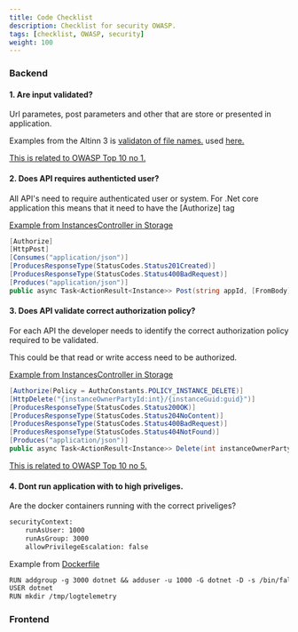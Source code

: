 ```yaml
---
title: Code Checklist
description: Checklist for security OWASP.
tags: [checklist, OWASP, security]
weight: 100
---
```


### Backend 

#### 1. Are input validated? 

Url parametes, post parameters and other that are store or presented in application.

Examples from the Altinn 3 is [validaton of file names.](https://github.com/Altinn/altinn-studio/blob/master/src/studio/src/designer/backend/Helpers/Extensions/StringExtensions.cs) used
 [here.](https://github.com/Altinn/altinn-studio/blob/master/src/studio/src/designer/backend/Configuration/ServiceRepositorySettings.cs#L341)


[This is related to OWASP Top 10 no 1.](https://owasp.org/www-project-top-ten/2017/A1_2017-Injection)

#### 2. Does API requires authenticted user? 

All API's need to require authenticated user or system. For .Net core application this means that it need to have the [Authorize] tag

[Example from InstancesController in Storage](https://github.com/Altinn/altinn-studio/blob/master/src/Altinn.Platform/Altinn.Platform.Storage/Storage/Controllers/InstancesController.cs#L284)

```c#
[Authorize]
[HttpPost]
[Consumes("application/json")]
[ProducesResponseType(StatusCodes.Status201Created)]
[ProducesResponseType(StatusCodes.Status400BadRequest)]
[Produces("application/json")]
public async Task<ActionResult<Instance>> Post(string appId, [FromBody] Instance instance)
```


#### 3. Does API validate correct authorization policy?

For each API the developer needs to identify the correct authorization policy required to be validated. 

This could be that read or write access need to be authorized.

[Example from InstancesController in Storage](https://github.com/Altinn/altinn-studio/blob/master/src/Altinn.Platform/Altinn.Platform.Storage/Storage/Controllers/InstancesController.cs#L356)


```c#
[Authorize(Policy = AuthzConstants.POLICY_INSTANCE_DELETE)]
[HttpDelete("{instanceOwnerPartyId:int}/{instanceGuid:guid}")]
[ProducesResponseType(StatusCodes.Status200OK)]
[ProducesResponseType(StatusCodes.Status204NoContent)]
[ProducesResponseType(StatusCodes.Status400BadRequest)]
[ProducesResponseType(StatusCodes.Status404NotFound)]
[Produces("application/json")]
public async Task<ActionResult<Instance>> Delete(int instanceOwnerPartyId, Guid instanceGuid, [FromQuery] bool hard)
```
[This is related to OWASP Top 10 no 5.](https://owasp.org/www-project-top-ten/2017/A5_2017-Broken_Access_Control)

#### 4. Dont run application with to high priveliges. 

Are the docker containers running with the correct priveliges? 

```txt
securityContext:
    runAsUser: 1000
    runAsGroup: 3000
    allowPrivilegeEscalation: false
```

Example from [Dockerfile](https://github.com/Altinn/altinn-studio/blob/master/src/studio/AppTemplates/AspNet/Dockerfile) 

```txt
RUN addgroup -g 3000 dotnet && adduser -u 1000 -G dotnet -D -s /bin/false dotnet
USER dotnet
RUN mkdir /tmp/logtelemetry
```



### Frontend
